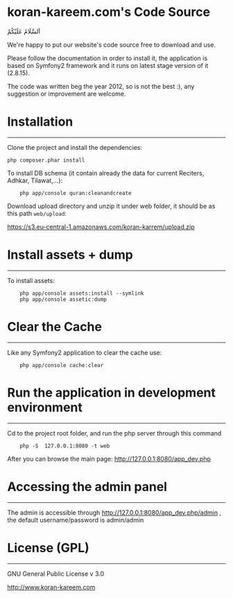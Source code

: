koran-kareem.com's Code Source
==============================
اَلسَّلَامُ عَلَيْكُمْ

We're happy to put our website's code source free to download and use.

Please follow the documentation in order to install it, the application is based on Symfony2 framework and it runs on latest stage version of it (2.8.15).

The code was written beg the year 2012, so is not the best :), any suggestion or improvement are welcome.

# Installation
---------------
Clone the project and install the dependencies:

    php composer.phar install

To install DB schema (it contain already the data for current Reciters, Adhkar, Tilawat,...):
```
    php app/console quran:cleanandcreate
```

Download upload directory and unzip it under web folder, it should be as this path `web/upload`:

https://s3.eu-central-1.amazonaws.com/koran-karrem/upload.zip

# Install assets + dump
------------------------
To install assets:
```
    php app/console assets:install --symlink
    php app/console assetic:dump
```


# Clear the Cache
------------------
Like any Symfony2 application to clear the cache use:
```
    php app/console cache:clear
```


# Run the application in development environment
-------------------------------------------------
Cd to the project root folder, and run the php server through this command 
```
    php -S  127.0.0.1:8080 -t web
```

After you can browse the main page: http://127.0.0.1:8080/app_dev.php


# Accessing the admin panel
----------------------------
The admin is accessible through http://127.0.0.1:8080/app_dev.php/admin , the default username/password is admin/admin



# License (GPL)
----------------
GNU General Public License v 3.0


http://www.koran-kareem.com
